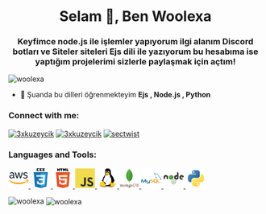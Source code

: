 <h1 align="center">Selam 👋, Ben Woolexa</h1>
<h3 align="center">Keyfimce node.js ile işlemler yapıyorum ilgi alanım Discord botları ve Siteler siteleri Ejs dili ile yazıyorum bu hesabıma ise yaptığım projelerimi sizlerle paylaşmak için açtım!</h3>

<p align="left"> <img src="https://komarev.com/ghpvc/?username=woolexa&label=Profile%20views&color=0e75b6&style=flat" alt="woolexa" /> </p>

- 🌱 Şuanda bu dilleri öğrenmekteyim **Ejs , Node.js , Python**

<h3 align="left">Connect with me:</h3>
<p align="left">
<a href="https://instagram.com/3xkuzeycik" target="blank"><img align="center" src="https://raw.githubusercontent.com/rahuldkjain/github-profile-readme-generator/master/src/images/icons/Social/instagram.svg" alt="3xkuzeycik" height="30" width="40" /></a>
<a href="https://www.youtube.com/c/3xkuzeycik" target="blank"><img align="center" src="https://raw.githubusercontent.com/rahuldkjain/github-profile-readme-generator/master/src/images/icons/Social/youtube.svg" alt="3xkuzeycik" height="30" width="40" /></a>
<a href="https://discord.gg/sectwist" target="blank"><img align="center" src="https://raw.githubusercontent.com/rahuldkjain/github-profile-readme-generator/master/src/images/icons/Social/discord.svg" alt="sectwist" height="30" width="40" /></a>
</p>

<h3 align="left">Languages and Tools:</h3>
<p align="left"> <a href="https://aws.amazon.com" target="_blank" rel="noreferrer"> <img src="https://raw.githubusercontent.com/devicons/devicon/master/icons/amazonwebservices/amazonwebservices-original-wordmark.svg" alt="aws" width="40" height="40"/> </a> <a href="https://www.w3schools.com/css/" target="_blank" rel="noreferrer"> <img src="https://raw.githubusercontent.com/devicons/devicon/master/icons/css3/css3-original-wordmark.svg" alt="css3" width="40" height="40"/> </a> <a href="https://www.w3.org/html/" target="_blank" rel="noreferrer"> <img src="https://raw.githubusercontent.com/devicons/devicon/master/icons/html5/html5-original-wordmark.svg" alt="html5" width="40" height="40"/> </a> <a href="https://developer.mozilla.org/en-US/docs/Web/JavaScript" target="_blank" rel="noreferrer"> <img src="https://raw.githubusercontent.com/devicons/devicon/master/icons/javascript/javascript-original.svg" alt="javascript" width="40" height="40"/> </a> <a href="https://www.linux.org/" target="_blank" rel="noreferrer"> <img src="https://raw.githubusercontent.com/devicons/devicon/master/icons/linux/linux-original.svg" alt="linux" width="40" height="40"/> </a> <a href="https://www.mongodb.com/" target="_blank" rel="noreferrer"> <img src="https://raw.githubusercontent.com/devicons/devicon/master/icons/mongodb/mongodb-original-wordmark.svg" alt="mongodb" width="40" height="40"/> </a> <a href="https://www.mysql.com/" target="_blank" rel="noreferrer"> <img src="https://raw.githubusercontent.com/devicons/devicon/master/icons/mysql/mysql-original-wordmark.svg" alt="mysql" width="40" height="40"/> </a> <a href="https://nodejs.org" target="_blank" rel="noreferrer"> <img src="https://raw.githubusercontent.com/devicons/devicon/master/icons/nodejs/nodejs-original-wordmark.svg" alt="nodejs" width="40" height="40"/> </a> <a href="https://www.python.org" target="_blank" rel="noreferrer"> <img src="https://raw.githubusercontent.com/devicons/devicon/master/icons/python/python-original.svg" alt="python" width="40" height="40"/> </a> </p>

<p><img align="left" src="https://github-readme-stats.vercel.app/api/top-langs?username=woolexa&show_icons=true&locale=en&layout=compact" alt="woolexa" /></p>

<p>&nbsp;<img align="center" src="https://github-readme-stats.vercel.app/api?username=woolexa&show_icons=true&locale=en" alt="woolexa" /></p>
